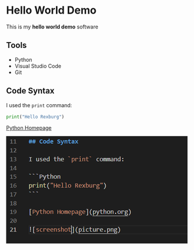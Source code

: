 # Hello World Demo

This is my **hello world demo** software

## Tools

* Python
* Visual Studio Code
* Git

## Code Syntax

I used the `print` command:

```Python
print("Hello Rexburg")
```

[Python Homepage](python.org)

![screenshot](screenshot.png)